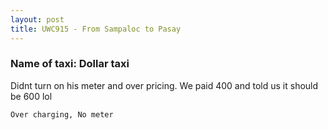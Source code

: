 ```yaml
---
layout: post
title: UWC915 - From Sampaloc to Pasay
---
```


### Name of taxi: Dollar taxi

Didnt turn on his meter and over pricing. We paid 400 and told us it should be 600 lol

```Over charging, No meter```
